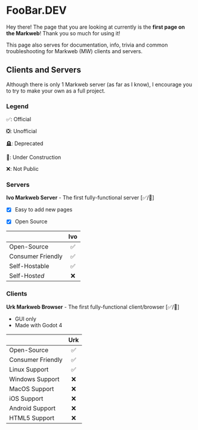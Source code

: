 # FooBar.DEV

Hey there! The page that you are looking at currently is the **first page on the Markweb**! Thank you so much for using it!

This page also serves for documentation, info, trivia and common troubleshooting for Markweb (MW) clients and servers.

## Clients and Servers

Although there is only 1 Markweb server (as far as I know), I encourage you to try to make your own as a full project.

### Legend

✅: Official

❎: Unofficial

🪦: Deprecated

🚧: Under Construction

❌: Not Public

### Servers

**Ivo Markweb Server** - The first fully-functional server [✅/🚧]

* [X] Easy to add new pages
* [X] Open Source


|                   | Ivo |
| ------------------- | :---: |
| Open-Source       | ✅ |
| Consumer Friendly | ✅ |
| Self-Hostable     | ✅ |
| Self-Host*ed*     | ❌ |

### Clients

**Urk Markweb Browser** - The first fully-functional client/browser [✅/🚧]

* GUI only
* Made with Godot 4


|                   | Urk |
| ------------------- | :---: |
| Open-Source       | ✅ |
| Consumer Friendly | ✅ |
| Linux Support     | ✅ |
| Windows Support   | ❌ |
| MacOS Support     | ❌ |
| iOS Support       | ❌ |
| Android Support   | ❌ |
| HTML5 Support     | ❌ |